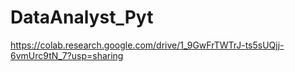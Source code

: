 # DataAnalyst_Pyt
https://colab.research.google.com/drive/1_9GwFrTWTrJ-ts5sUQjj-6vmUrc9tN_7?usp=sharing
